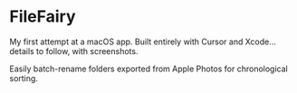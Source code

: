# FileFairy

My first attempt at a macOS app. Built entirely with Cursor and Xcode... details to follow, with screenshots.

Easily batch-rename folders exported from Apple Photos for chronological sorting.
